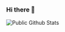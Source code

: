 ### Hi there 👋

<!--
**TechnoAyanOfficial/TechnoAyanOfficial** is a ✨ _special_ ✨ repository because its `README.md` (this file) appears on your GitHub profile.

Here are some ideas to get you started:

- 🔭 I’m currently working on ...
- 🌱 I’m currently learning ...
- 👯 I’m looking to collaborate on ...
- 🤔 I’m looking for help with ...
- 💬 Ask me about ...
- 📫 How to reach me: ...
- 😄 Pronouns: ...
- ⚡ Fun fact: ...
-->
![Public Github Stats](https://github-readme-stats.vercel.app/api?username=aryanvikash&show_icons=true&hide_border=true)

